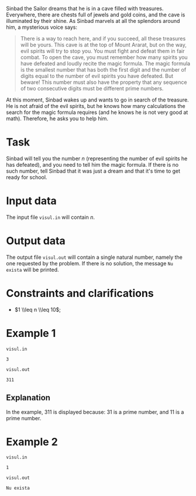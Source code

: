 Sinbad the Sailor dreams that he is in a cave filled with treasures. Everywhere, there are chests full of jewels and gold coins, and the cave is illuminated by their shine. As Sinbad marvels at all the splendors around him, a mysterious voice says:

> There is a way to reach here, and if you succeed, all these treasures will be yours. This cave is at the top of Mount Ararat, but on the way, evil spirits will try to stop you. You must fight and defeat them in fair combat. To open the cave, you must remember how many spirits you have defeated and loudly recite the magic formula.
> The magic formula is the smallest number that has both the first digit and the number of digits equal to the number of evil spirits you have defeated. But beware! This number must also have the property that any sequence of two consecutive digits must be different prime numbers.

At this moment, Sinbad wakes up and wants to go in search of the treasure. He is not afraid of the evil spirits, but he knows how many calculations the search for the magic formula requires (and he knows he is not very good at math). Therefore, he asks you to help him.

# Task

Sinbad will tell you the number $n$ (representing the number of evil spirits he has defeated), and you need to tell him the magic formula. If there is no such number, tell Sinbad that it was just a dream and that it's time to get ready for school.

# Input data

The input file `visul.in` will contain $n$.

# Output data

The output file `visul.out` will contain a single natural number, namely the one requested by the problem. If there is no solution, the message `Nu exista` will be printed.

# Constraints and clarifications

* $1 \\leq n \\leq 10$;

# Example 1

`visul.in`
```
3
```

`visul.out`
```
311
```

## Explanation

In the example, $311$ is displayed because: $31$ is a prime number, and $11$ is a prime number.

# Example 2

`visul.in`
```
1
```

`visul.out`
```
Nu exista
